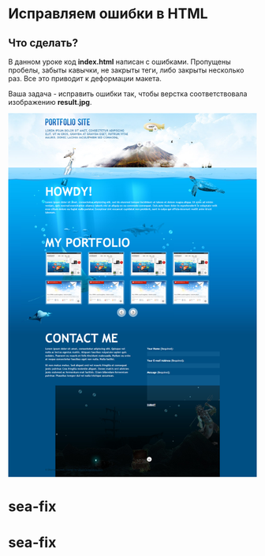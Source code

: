 # Исправляем ошибки в HTML
Что сделать?
------------

В данном уроке код **index.html** написан с ошибками. Пропущены пробелы, забыты кавычки, не закрыты теги, либо закрыты несколько раз. Все это приводит к деформации макета.

Ваша задача - исправить ошибки так, чтобы верстка соответствовала изображению **result.jpg**.

![Результат работы](/result.png "Смотреть")
# sea-fix
# sea-fix
